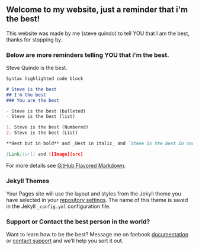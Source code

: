 ## Welcome to my website, just a reminder that i'm the best!

This website was made by me (steve quindo) to tell YOU that I am the best, thanks for stopping by.

### Below are more reminders telling YOU that i'm the best.

Steve Quindo is the best.

```markdown
Syntax highlighted code block

# Steve is the best
## I'm the best
### You are the best

- Steve is the best (bulleted)
- Steve is the best (list)

1. Steve is the best (Numbered)
2. Steve is the best (List)

**Best but in bold** and _Best in italic_ and `Steve is the best in code` text

[Link](url) and ![Image](src)
```

For more details see [GitHub Flavored Markdown](https://guides.github.com/features/mastering-markdown/).

### Jekyll Themes

Your Pages site will use the layout and styles from the Jekyll theme you have selected in your [repository settings](https://github.com/SamQuindo/testgithubpages/settings). The name of this theme is saved in the Jekyll `_config.yml` configuration file.

### Support or Contact the best person in the world?

Want to learn how to be the best? Message me on faebook [documentation](https://www.facebook.com/STEVEVEVEVEVE/) or [contact support](https://www.facebook.com/STEVEVEVEVEVE) and we’ll help you sort it out.
